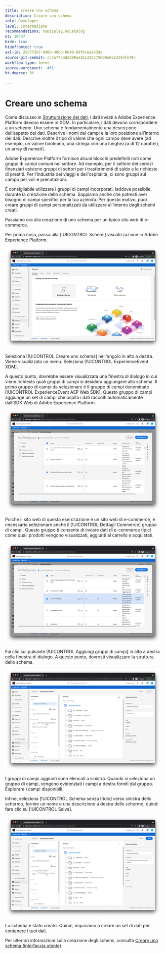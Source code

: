 ```yaml
---
title: Creare uno schema
description: Creare uno schema
role: Developer
level: Intermediate
recommendations: noDisplay,noCatalog
kt: 10447
hide: true
hidefromtoc: true
exl-id: 25d77367-046d-46bd-9640-60fbcea263da
source-git-commit: cc7a77c4dd380ae1bc23dc75608e8e2224dfe78c
workflow-type: tm+mt
source-wordcount: '451'
ht-degree: 3%

---
```


# Creare uno schema

Come discusso in [Strutturazione dei dati](../structuring-your-data.md), i dati inviati a Adobe Experience Platform devono essere in XDM. In particolare, i dati devono corrispondere a un _schema_. Uno schema è fondamentalmente una descrizione dell’aspetto dei dati. Descrive i nomi dei campi e la loro posizione all’interno dei dati. Descrive inoltre il tipo di valore che ogni campo deve avere (ad esempio, un valore booleano, una stringa con una lunghezza di 12 caratteri, un array di numeri).

Adobe Experience Platform fornisce alcuni blocchi predefiniti noti come gruppi di campi comuni nel settore. Ad esempio, per il settore dei servizi finanziari esistono gruppi di settori per i trasferimenti di saldo e le richieste di prestiti. Per l&#39;industria dei viaggi e dell&#39;ospitalità, ci sono gruppi sul campo per voli e prenotazioni.

È consigliabile utilizzare i gruppi di campi incorporati, laddove possibile, durante la creazione dello schema. Sappiamo anche che potresti aver bisogno di campi specifici per la tua azienda. Per questo motivo, puoi creare gruppi di campi personalizzati da utilizzare all’interno degli schemi creati.

Passiamo ora alla creazione di uno schema per un tipico sito web di e-commerce.

Per prima cosa, passa alla [!UICONTROL Schemi] visualizzazione in Adobe Experience Platform.

![Vista Schemi](../../../assets/implementation-strategy/schemas-view.png)

Seleziona [!UICONTROL Creare uno schema] nell&#39;angolo in alto a destra. Viene visualizzato un menu. Seleziona [!UICONTROL ExperienceEvent XDM].

A questo punto, dovrebbe essere visualizzata una finestra di dialogo in cui viene richiesto quali gruppi di campi si desidera aggiungere allo schema. Il primo gruppo di campi da selezionare è il gruppo di campi denominato [!UICONTROL ExperienceEvent AEP Web SDK]. Questo gruppo di campi aggiunge un set di campi che ospita i dati raccolti automaticamente dall’SDK Web di Adobe Experience Platform.

![Mixer AEP Web SDK](../../../assets/implementation-strategy/aep-web-sdk-mixin.png)

Poiché il sito web di questa esercitazione è un sito web di e-commerce, è necessario selezionare anche il [!UICONTROL Dettagli Commerce] gruppo di campi. Questo gruppo ti consente di inviare dati di e-commerce tipici come quali prodotti vengono visualizzati, aggiunti al carrello e acquistati.

![Mixin dettagli commerciali](../../../assets/implementation-strategy/commerce-details-mixin.png)

Fai clic sul pulsante [!UICONTROL Aggiungi gruppi di campi] in alto a destra nella finestra di dialogo. A questo punto, dovresti visualizzare la struttura dello schema.

![Schema con mixins](../../../assets/implementation-strategy/schema-with-mixins.png)

I gruppi di campi aggiunti sono elencati a sinistra. Quando si seleziona un gruppo di campi, vengono evidenziati i campi a destra forniti dal gruppo. Esplorare i campi disponibili.

Infine, seleziona [!UICONTROL Schema senza titolo] verso sinistra dello schermo, fornire un nome e una descrizione a destra dello schermo, quindi fare clic su [!UICONTROL Salva].

![Schema con nome e descrizione](../../../assets/implementation-strategy/schema-name-description.png)

Lo schema è stato creato. Quindi, impariamo a creare un set di dati per contenere i tuoi dati.

Per ulteriori informazioni sulla creazione degli schemi, consulta [Creare uno schema (interfaccia utente)](https://experienceleague.adobe.com/docs/experience-platform/xdm/tutorials/create-schema-ui.html?lang=it).

